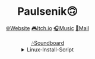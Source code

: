 <!-- Paulsenik Github-Profile with linux-install-script -->

<h1 align="center">Paulsenik🙃</h1>

<div align="center">
  <a href="https://paulsenik.de">🌐Website</a>
  <a href="https://paulsenik.itch.io">🎮Itch.io</a>
  <a href="https://music.paulsenik.de">🎧Music</a>
  <a href="mailto:mail@paulsenik.de">📯Mail</a>
</div>
<br>
<div align="center">
<a href="https://sounds.plattfis.ch">🎶Soundboard</a>
</div>

<div align="center" >
<details close>
<summary>Linux-Install-Script</summary>
<br>
Install My Programms & Configs:

```bash
exec wget -q -O - https://raw.githubusercontent.com/paulsenik/realPaulsen/main/linuxSetup.bash | bash
```

[Script](linuxSetup.bash)

</details>
</div>